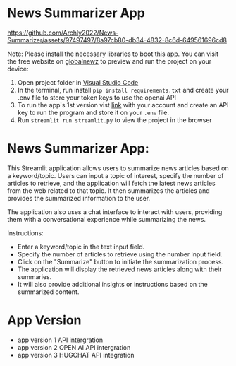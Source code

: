 
  # News Summarizer App

  
https://github.com/Archly2022/News-Summarizer/assets/97497497/8a97cb80-db34-4832-8c6d-649561696cd8



  Note: Please install the necessary libraries to boot this app. You can visit the free website on <a href="https://globalnewz.streamlit.app">globalnewz</a>
to preview and run the project on your device:

  1) Open project folder in <a href="https://code.visualstudio.com/download">Visual Studio Code</a>
  2) In the terminal, run install `pip install requirements.txt` and create your .env file to store your token keys to use the openai API
  3) To run the app's 1st version vist <a href="https://platform.openai.com">link</a> with your account and create an API key to run the program and store it on your `.env` file.
  4) Run `streamlit run streamlit.py` to view the project in the browser
  

# News Summarizer App:

This Streamlit application allows users to summarize news articles based on a keyword/topic.
Users can input a topic of interest, specify the number of articles to retrieve, and the
application will fetch the latest news articles from the web related to that topic. It then
summarizes the articles and provides the summarized information to the user.

The application also uses a chat interface to interact with users, providing them with a
conversational experience while summarizing the news.

Instructions:
- Enter a keyword/topic in the text input field.
- Specify the number of articles to retrieve using the number input field.
- Click on the "Summarize" button to initiate the summarization process.
- The application will display the retrieved news articles along with their summaries.
- It will also provide additional insights or instructions based on the summarized content.


# App Version
- app version 1 API intergration
- app version 2 OPEN AI API intergration
- app version 3 HUGCHAT API integration
